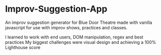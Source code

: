 # Improv-Suggestion-App
An improv suggestion generator for Blue Door Theatre made with vanilla javascript for use with improv shows, practices and classes.

I learned to work with end users, DOM manipulation, regex and best practices
My biggest challenges were visual design and achieving a 100% Lighthouse score

